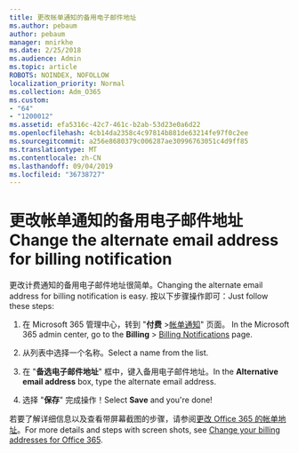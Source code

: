 ```yaml
---
title: 更改帐单通知的备用电子邮件地址
ms.author: pebaum
author: pebaum
manager: mnirkhe
ms.date: 2/25/2018
ms.audience: Admin
ms.topic: article
ROBOTS: NOINDEX, NOFOLLOW
localization_priority: Normal
ms.collection: Adm_O365
ms.custom:
- "64"
- "1200012"
ms.assetid: efa5316c-42c7-461c-b2ab-53d23e0a6d22
ms.openlocfilehash: 4cb14da2358c4c97814b881de63214fe97f0c2ee
ms.sourcegitcommit: a256e8680379c006287ae30996763051c4d9ff85
ms.translationtype: MT
ms.contentlocale: zh-CN
ms.lasthandoff: 09/04/2019
ms.locfileid: "36738727"
---
```

# <a name="change-the-alternate-email-address-for-billing-notification"></a><span data-ttu-id="cd82f-102">更改帐单通知的备用电子邮件地址</span><span class="sxs-lookup"><span data-stu-id="cd82f-102">Change the alternate email address for billing notification</span></span>

<span data-ttu-id="cd82f-103">更改计费通知的备用电子邮件地址很简单。</span><span class="sxs-lookup"><span data-stu-id="cd82f-103">Changing the alternate email address for billing notification is easy.</span></span> <span data-ttu-id="cd82f-104">按以下步骤操作即可：</span><span class="sxs-lookup"><span data-stu-id="cd82f-104">Just follow these steps:</span></span>
  
1. <span data-ttu-id="cd82f-105">在 Microsoft 365 管理中心，转到 "**付费** \>[帐单通知](https://go.microsoft.com/fwlink/p/?linkid=853212)" 页面。  </span><span class="sxs-lookup"><span data-stu-id="cd82f-105">In the Microsoft 365 admin center, go to the **Billing** \>  [Billing Notifications](https://go.microsoft.com/fwlink/p/?linkid=853212) page.</span></span>

2. <span data-ttu-id="cd82f-106">从列表中选择一个名称。</span><span class="sxs-lookup"><span data-stu-id="cd82f-106">Select a name from the list.</span></span>

3. <span data-ttu-id="cd82f-107">在 "**备选电子邮件地址**" 框中，键入备用电子邮件地址。</span><span class="sxs-lookup"><span data-stu-id="cd82f-107">In the **Alternative email address** box, type the alternate email address.</span></span>

4. <span data-ttu-id="cd82f-108">选择 "**保存**" 完成操作！</span><span class="sxs-lookup"><span data-stu-id="cd82f-108">Select **Save** and you're done!</span></span>

<span data-ttu-id="cd82f-109">若要了解详细信息以及查看带屏幕截图的步骤，请参阅[更改 Office 365 的帐单地址](https://docs.microsoft.com/office365/admin/subscriptions-and-billing/change-your-billing-addresses)。</span><span class="sxs-lookup"><span data-stu-id="cd82f-109">For more details and steps with screen shots, see [Change your billing addresses for Office 365](https://docs.microsoft.com/office365/admin/subscriptions-and-billing/change-your-billing-addresses).</span></span>
  